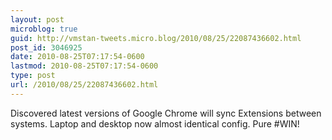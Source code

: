 ```yaml
---
layout: post
microblog: true
guid: http://vmstan-tweets.micro.blog/2010/08/25/22087436602.html
post_id: 3046925
date: 2010-08-25T07:17:54-0600
lastmod: 2010-08-25T07:17:54-0600
type: post
url: /2010/08/25/22087436602.html
---
```

Discovered latest versions of Google Chrome will sync Extensions between systems. Laptop and desktop now almost identical config. Pure #WIN!
